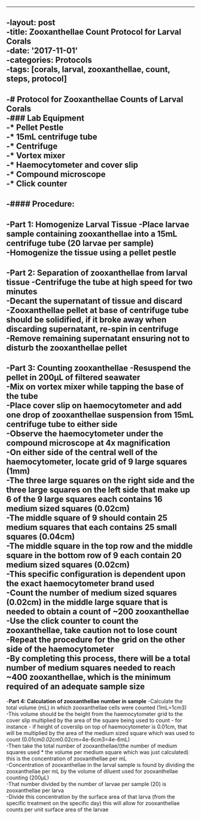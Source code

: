 ----
 -layout: post  
 -title: Zooxanthellae Count Protocol for Larval Corals  
 -date: '2017-11-01'  
 -categories: Protocols  
 -tags: [corals, larval, zooxanthellae, count, steps, protocol]  
 ----
 -# Protocol for Zooxanthellae Counts of Larval Corals  
 -### Lab Equipment  
 -* Pellet Pestle  
 -* 15mL centrifuge tube  
 -* Centrifuge  
 -* Vortex mixer  
 -* Haemocytometer and cover slip  
 -* Compound microscope  
 -* Click counter  
 -
 -#### Procedure:
 -
 -**Part 1: Homogenize Larval Tissue**
 -Place larvae sample containing zooxanthellae into a 15mL centrifuge tube (20 larvae per sample)  
 -Homogenize the tissue using a pellet pestle  
 -
 -**Part 2: Separation of zooxanthellae from larval tissue**
 -Centrifuge the tube at high speed for two minutes  
 -Decant the supernatant of tissue and discard  
 -Zooxanthellae pellet at base of centrifuge tube should be solidified, if it broke away when discarding supernatant, re-spin in centrifuge  
 -Remove remaining supernatant ensuring not to disturb the zooxanthellae pellet  
 -
 -**Part 3: Counting zooxanthellae**
 -Resuspend the pellet in 200µL of filtered seawater  
 -Mix on vortex mixer while tapping the base of the tube  
 -Place cover slip on haemocytometer and add one drop of zooxanthellae suspension from 15mL centrifuge tube to either side   
 -Observe the haemocytometer under the compound microscope at 4x magnification  
 -On either side of the central well of the haemocytometer, locate grid of 9 large squares (1mm)  
 -The three large squares on the right side and the three large squares on the left side that make up 6 of the 9 large squares each contains 16 medium sized squares (0.02cm)  
 -The middle square of 9 should contain 25 medium squares that each contains 25 small squares (0.04cm)  
 -The middle square in the top row and the middle square in the bottom row of 9 each contain 20 medium sized squares (0.02cm)  
 -This specific configuration is dependent upon the exact haemocytometer brand used  
 -Count the number of medium sized squares (0.02cm) in the middle large square that is needed to obtain a count of ~200 zooxanthellae      
 -Use the click counter to count the zooxanthellae, take caution not to lose count  
 -Repeat the procedure for the grid on the other side of the haemocytometer  
 -By completing this process, there will be a total number of medium squares needed to reach ~400 zooxanthellae, which is the minimum required of an adequate sample size  
 -
 -**Part 4: Calculation of zooxanthellae number in sample**
 -Calculate the total volume (mL) in which zooxanthellae cells were counted (1mL=1cm3)  
 -This volume should be the height from the haemocytometer grid to the cover slip multiplied by the area of the square being used to count - for instance - if height of coverslip on top of haemocytometer is 0.01cm, that will be multiplied by the area of the medium sized square which was used to count (0.01cm*0.02cm*0.02cm=4e-6cm3=4e-6mL)  
 -Then take the total number of zooxanthellae/(the number of medium squares used * the volume per medium square which was just calculated) this is the concentration of zooxanthellae per mL  
 -Concentration of zooxanthellae in the larval sample is found by dividing the zooxanthellae per mL by the volume of diluent used for zooxanthellae counting (200µL)   
 -That number divided by the number of larvae per sample (20) is zooxanthellae per larva  
 -Divide this concentration by the surface area of that larva (from the specific treatment on the specific day) this will allow for zooxanthellae counts per unit surface area of the larvae
